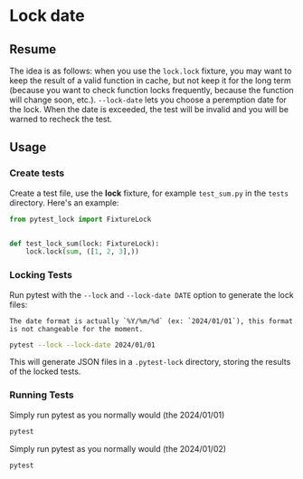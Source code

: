 # Lock date

## Resume
The idea is as follows: when you use the `lock.lock` fixture, you may want to keep the result of a valid function in cache, but not keep it for the long term (because you want to check function locks frequently, because the function will change soon, etc.). `--lock-date` lets you choose a peremption date for the lock. When the date is exceeded, the test will be invalid and you will be warned to recheck the test.

## Usage

### Create tests

Create a test file, use the __lock__ fixture, for example `test_sum.py` in the `tests` directory. Here's an example:

```python
from pytest_lock import FixtureLock


def test_lock_sum(lock: FixtureLock):
    lock.lock(sum, ([1, 2, 3],))
```

### Locking Tests
Run pytest with the `--lock` and `--lock-date DATE` option to generate the lock files:

```{Note}
The date format is actually `%Y/%m/%d` (ex: `2024/01/01`), this format is not changeable for the moment.
```

```bash
pytest --lock --lock-date 2024/01/01
```

This will generate JSON files in a `.pytest-lock` directory, storing the results of the locked tests.

### Running Tests

Simply run pytest as you normally would (the 2024/01/01)

```bash
pytest
```

Simply run pytest as you normally would (the 2024/01/02)

```bash
pytest
```
